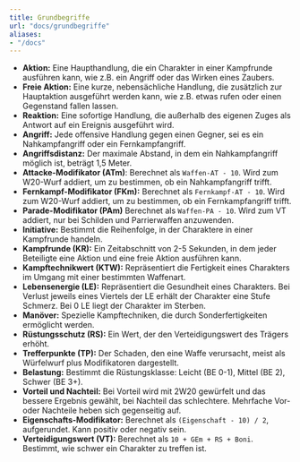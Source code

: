 ```yaml
---
title: Grundbegriffe
url: "docs/grundbegriffe"
aliases:
- "/docs"
---
```

* **Aktion:** Eine Haupthandlung, die ein Charakter in einer Kampfrunde ausführen kann, wie z.B. ein Angriff oder das Wirken eines Zaubers.
* **Freie Aktion:** Eine kurze, nebensächliche Handlung, die zusätzlich zur Hauptaktion ausgeführt werden kann, wie z.B. etwas rufen oder einen Gegenstand fallen lassen.
* **Reaktion:** Eine sofortige Handlung, die außerhalb des eigenen Zuges als Antwort auf ein Ereignis ausgeführt wird.
* **Angriff:** Jede offensive Handlung gegen einen Gegner, sei es ein Nahkampfangriff oder ein Fernkampfangriff.
* **Angriffsdistanz:** Der maximale Abstand, in dem ein Nahkampfangriff möglich ist, beträgt 1,5 Meter.
* **Attacke-Modifikator (ATm)**: Berechnet als `Waffen-AT - 10`. Wird zum W20-Wurf addiert, um zu bestimmen, ob ein Nahkampfangriff trifft.
* **Fernkampf-Modifikator (FKm):** Berechnet als `Fernkampf-AT - 10`. Wird zum W20-Wurf addiert, um zu bestimmen, ob ein Fernkampfangriff trifft.
* **Parade-Modifikator (PAm)** Berechnet als `Waffen-PA - 10`. Wird zum VT addiert, nur bei Schilden und Parrierwaffen anzuwenden.
* **Initiative:** Bestimmt die Reihenfolge, in der Charaktere in einer Kampfrunde handeln.
* **Kampfrunde (KR):** Ein Zeitabschnitt von 2-5 Sekunden, in dem jeder Beteiligte eine Aktion und eine freie Aktion ausführen kann.
* **Kampftechnikwert (KTW):** Repräsentiert die Fertigkeit eines Charakters im Umgang mit einer bestimmten Waffenart.
* **Lebensenergie (LE):** Repräsentiert die Gesundheit eines Charakters. Bei Verlust jeweils eines Viertels der LE erhält der Charakter eine Stufe Schmerz. Bei 0 LE liegt der Charakter im Sterben.
* **Manöver:** Spezielle Kampftechniken, die durch Sonderfertigkeiten ermöglicht werden.
* **Rüstungsschutz (RS):** Ein Wert, der den Verteidigungswert des Trägers erhöht.
* **Trefferpunkte (TP):** Der Schaden, den eine Waffe verursacht, meist als Würfelwurf plus Modifikatoren dargestellt.
* **Belastung:** Bestimmt die Rüstungsklasse: Leicht (BE 0-1), Mittel (BE 2), Schwer (BE 3+).
* **Vorteil und Nachteil:** Bei Vorteil wird mit 2W20 gewürfelt und das bessere Ergebnis gewählt, bei Nachteil das schlechtere. Mehrfache Vor- oder Nachteile heben sich gegenseitig auf.
* **Eigenschafts-Modifikator:** Berechnet als `(Eigenschaft - 10) / 2`, aufgerundet. Kann positiv oder negativ sein.
* **Verteidigungswert (VT):** Berechnet als `10 + GEm + RS + Boni`. Bestimmt, wie schwer ein Charakter zu treffen ist.
